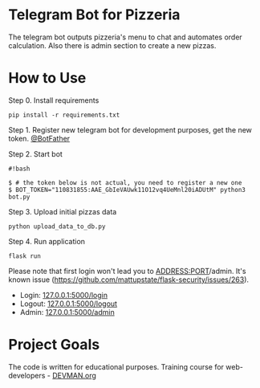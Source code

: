 # Telegram Bot for Pizzeria

The telegram bot outputs pizzeria's menu to chat and automates order calculation.
Also there is admin section to create a new pizzas.

# How to Use

Step 0. Install requirements

    pip install -r requirements.txt

Step 1. Register new telegram bot for development purposes, get the new token. [@BotFather](https://telegram.me/botfather)

Step 2. Start bot

```
#!bash

$ # the token below is not actual, you need to register a new one
$ BOT_TOKEN="110831855:AAE_GbIeVAUwk11O12vq4UeMnl20iADUtM" python3 bot.py
```

Step 3. Upload initial pizzas data

    python upload_data_to_db.py
    
Step 4. Run application

    flask run

Please note that first login won't lead you to <ADDRESS:PORT>/admin. It's known
 issue (https://github.com/mattupstate/flask-security/issues/263). 

- Login: [127.0.0.1:5000/login](127.0.0.1:5000/login])
- Logout: [127.0.0.1:5000/logout](127.0.0.1:5000/logout)
- Admin: [127.0.0.1:5000/admin](127.0.0.1:5000/admin)


# Project Goals

The code is written for educational purposes. Training course for web-developers - [DEVMAN.org](https://devman.org)

